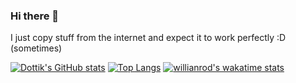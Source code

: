 ### Hi there 👋

I just copy stuff from the internet and expect it to work perfectly :D (sometimes)

[![Dottik's GitHub stats](https://github-readme-stats.vercel.app/api?username=usrDottik&count_private=true&show_icons=true&theme=onedark)](https://github.com/anuraghazra/github-readme-stats)
[![Top Langs](https://github-readme-stats.vercel.app/api/top-langs/?username=usrDottik&layout=compact)](https://github.com/anuraghazra/github-readme-stats)
[![willianrod's wakatime stats](https://github-readme-stats.vercel.app/api/wakatime?username=usrDottik&layout=compact)](https://github.com/anuraghazra/github-readme-stats)


